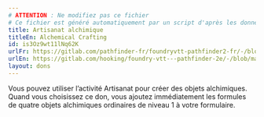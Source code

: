 ```yaml
---
# ATTENTION : Ne modifiez pas ce fichier
# Ce fichier est généré automatiquement par un script d'après les données du module Foundry VTT officiel et de sa traduction
title: Artisanat alchimique
titleEn: Alchemical Crafting
id: is3Oz9wt11lNq62K
urlFr: https://gitlab.com/pathfinder-fr/foundryvtt-pathfinder2-fr/-/blob/master/data/feats/is3Oz9wt11lNq62K.htm
urlEn: https://gitlab.com/hooking/foundry-vtt---pathfinder-2e/-/blob/master/packs/data/feats.db/alchemical-crafting.json
layout: dons
---
```

Vous pouvez utiliser l’activité Artisanat pour créer des objets alchimiques. Quand vous choisissez ce don, vous ajoutez immédiatement les formules de quatre objets alchimiques ordinaires de niveau 1 à votre formulaire.
